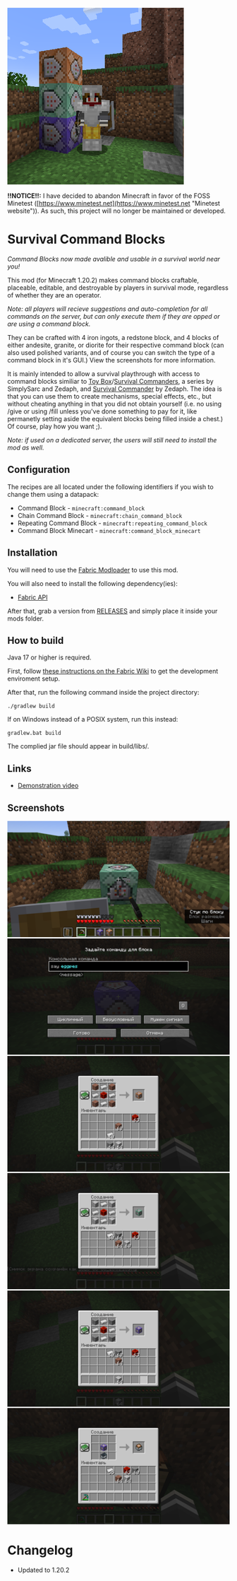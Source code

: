 ![logo](logo.png)

**!!NOTICE!!:** I have decided to abandon Minecraft in favor of the FOSS Minetest ([https://www.minetest.net](https://www.minetest.net "Minetest website")). As such, this project will no longer be maintained or developed.

# Survival Command Blocks

*Command Blocks now made avalible and usable in a survival world near you!*

This mod (for Minecraft 1.20.2) makes command blocks craftable, placeable, editable, and destroyable by players in survival mode, regardless of whether they are an operator.

*Note: all players will recieve suggestions and auto-completion for all commands on the server, but can only execute them if they are opped or are using a command block.*

They can be crafted with 4 iron ingots, a redstone block, and 4 blocks of either andesite, granite, or diorite for their respective command block (can also used polished variants, and of course you can switch the type of a command block in it's GUI.) View the screenshots for more information.

It is mainly intended to allow a survival playthrough with access to command blocks similiar to [Toy Box](https://www.youtube.com/playlist?list=PLGyo0_Pda1ECwOAM2QwCLxU-L2uW_JtpJ "SimplySarc's Toy Box series")/[Survival Commanders](https://www.youtube.com/playlist?list=PLaURolsKD_VEQ_W22mpaXYRZLWHC5bJpV "Zedaph's Survival Commanders series with SimplySarc"), a series by SimplySarc and Zedaph, and [Survival Commander](https://www.youtube.com/playlist?list=PLaURolsKD_VGoVCadwVdGqAdlWnTwoBdr "Zedaph's Survival Commander series") by Zedaph. The idea is that you can use them to create mechanisms, special effects, etc., but without cheating anything in that you did not obtain yourself (i.e. no using /give or using /fill unless you've done something to pay for it, like permanetly setting aside the equivalent blocks being filled inside a chest.) Of course, play how you want ;).

*Note: if used on a dedicated server, the users will still need to install the mod as well.*

## Configuration

The recipes are all located under the following identifiers if you wish to change them using a datapack:

- Command Block - `minecraft:command_block`
- Chain Command Block - `minecraft:chain_command_block`
- Repeating Command Block - `minecraft:repeating_command_block`
- Command Block Minecart - `minecraft:command_block_minecart`

## Installation

You will need to use the [Fabric Modloader](https://fabricmc.net/use/installer "Fabric Modloader Installer page") to use this mod.

You will also need to install the following dependency(ies):
- [Fabric API](https://www.curseforge.com/minecraft/mc-mods/fabric-api "Fabric API mod CurseForge page")

After that, grab a version from [RELEASES](https://github.com/ona-li-toki-e-jan-Epiphany-tawa-mi/Survival-Command-Blocks/releases "SurvivalCommandBlock's GitHub Releases page") and simply place it inside your mods folder.

## How to build

Java 17 or higher is required.

First, follow [these instructions on the Fabric Wiki](https://fabricmc.net/wiki/tutorial:setup "Fabric Setup Tutorial on the Fabric Wiki") to get the development enviroment setup.

After that, run the following command inside the project directory:

```console
./gradlew build
```

If on Windows instead of a POSIX system, run this instead:

```console
gradlew.bat build
```

The complied jar file should appear in build/libs/.

## Links

- [Demonstration video](https://odysee.com/Command-Blocks-in-Survival-Minecraft:783b4b9b4a0bb4f00f437fe6b7ee79e8075121a1?r=HYroMZaqrVN4gL5oSJ35gcTgt3K56r39 "Survival Command Blocks' demonstration video on Odysee")

## Screenshots

![breaking a command block](screenshots/breaking.png)
![using a command block in survival](screenshots/menu.png)
![command block recipe](screenshots/command_block_recipe.png)
![chain command block recipe](screenshots/chain_command_block_recipe.png)
![repeating command block recipe](screenshots/repeating_command_block_recipe.png)
![command block minecart recipe](screenshots/command_block_minecart_recipe.png)

# Changelog

- Updated to 1.20.2
